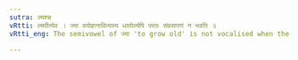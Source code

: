 ```yaml
---
sutra: ज्यश्च
vRtti: ल्यपीत्येव । ज्या वयोहानावित्यस्य धातोर्ल्यपि परतः संप्रसारणं न भवति ॥
vRtti_eng: The semivowel of ज्या 'to grow old' is not vocalised when the affix ल्यप् follows.

---
```

